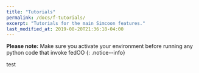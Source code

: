 ```yaml
---
title: "Tutorials"
permalink: /docs/f-tutorials/
excerpt: "Tutorials for the main Simcoon features."
last_modified_at: 2019-08-20T21:36:18-04:00
---
```


**Please note:** Make sure you activate your environment before running any python code that invoke fedOO
{: .notice--info}

test


